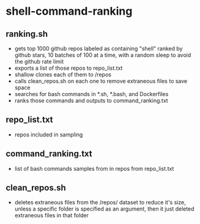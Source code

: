# shell-command-ranking

## ranking.sh

* gets top 1000 github repos labeled as containing "shell" ranked by github stars, 10 batches of 100 at a time, with a random sleep to avoid the github rate limit
* exports a list of those repos to repo_list.txt
* shallow clones each of them to /repos
* calls clean_repos.sh on each one to remove extraneous files to save space
* searches for bash commands in *.sh, *.bash, and Dockerfiles
* ranks those commands and outputs to command_ranking.txt

## repo_list.txt

* repos included in sampling

## command_ranking.txt

* list of bash commands samples from in repos from repo_list.txt

## clean_repos.sh

* deletes extraneous files from the /repos/ dataset to reduce it's size, unless a specific folder is specified as an argument, then it just deleted extraneous files in that folder